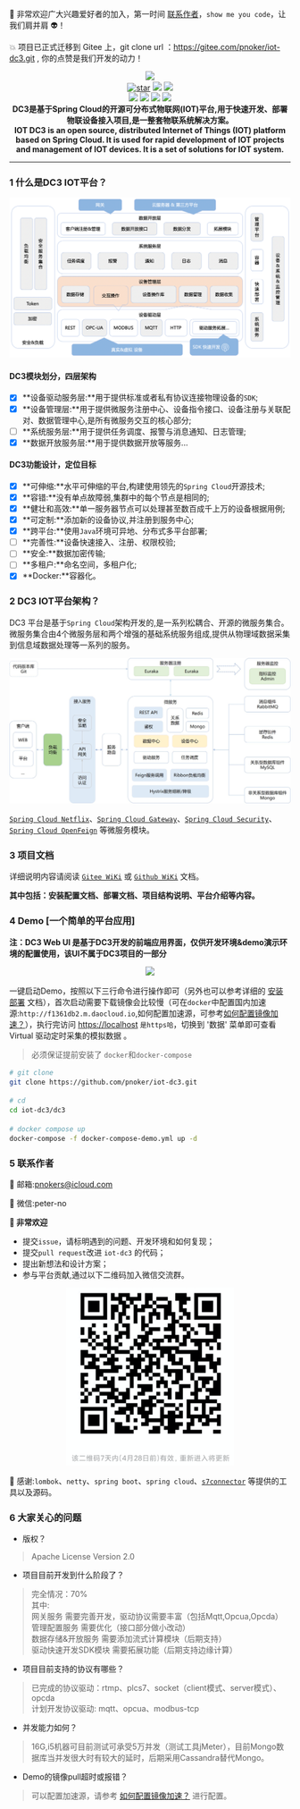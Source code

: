  :rocket: 非常欢迎广大兴趣爱好者的加入，第一时间 [联系作者](#6-联系作者)，`show me you code`，让我们肩并肩 :alien:！

 :boom:   项目已正式迁移到 Gitee 上，git clone url ：https://gitee.com/pnoker/iot-dc3.git , 你的点赞是我们开发的动力！

<p align="center">
    <img src="./dc3/images/iot-dc3-logo.png" width="400"><br>
    <a href='https://gitee.com/pnoker/iot-dc3/stargazers'><img src='https://gitee.com/pnoker/iot-dc3/badge/star.svg?theme=gray' alt='star'></a>
    <a href="https://travis-ci.org/pnoker/iot-dc3"><img src="https://travis-ci.org/pnoker/iot-dc3.svg?branch=master"></a>
    <a href="https://codecov.io/gh/pnoker/iot-dc3"><img src="https://codecov.io/gh/pnoker/iot-dc3/branch/master/graph/badge.svg"></a><br>
	<a><img src="https://img.shields.io/badge/JDK-1.8-green.svg"></a>
	<a><img src="https://img.shields.io/badge/Spring Boot-2.2.4.RELEASE-blue.svg"></a>
	<a><img src="https://img.shields.io/badge/Spring Cloud-Hoxton.SR1-blue.svg"></a>
	<a href="https://github.com/pnoker/iot-dc3/blob/master/LICENSE"><img src="https://img.shields.io/github/license/pnoker/iot-dc3.svg"></a>	
	<br><strong>DC3是基于Spring Cloud的开源可分布式物联网(IOT)平台,用于快速开发、部署物联设备接入项目,是一整套物联系统解决方案。<br>IOT DC3 is an open source, distributed Internet of Things (IOT) platform based on Spring Cloud. It is used for rapid development of IOT projects and management of IOT devices. It is a set of solutions for IOT system.</strong>
</p>

------

### 1 什么是DC3 IOT平台？

 ![iot-dc3-architecture](dc3/images/iot-dc3-architecture1.jpg)

#### DC3模块划分，四层架构

 * [x] **设备驱动服务层:**用于提供标准或者私有协议连接物理设备的`SDK`;
 * [x] **设备管理层:**用于提供微服务注册中心、设备指令接口、设备注册与关联配对、数据管理中心,是所有微服务交互的核心部分;
 * [ ] **系统服务层:**用于提供任务调度、报警与消息通知、日志管理;
 * [x] **数据开放服务层:**用于提供数据开放等服务...

#### DC3功能设计，定位目标

 * [x] **可伸缩:**水平可伸缩的平台,构建使用领先的`Spring Cloud`开源技术;
 * [x] **容错:**没有单点故障弱,集群中的每个节点是相同的;
 * [x] **健壮和高效:**单一服务器节点可以处理甚至数百成千上万的设备根据用例;
 * [x] **可定制:**添加新的设备协议,并注册到服务中心;
 * [x] **跨平台:**使用`Java`环境可异地、分布式多平台部署;
 * [ ] **完善性:**设备快速接入、注册、权限校验;
 * [ ] **安全:**数据加密传输;
 * [ ] **多租户:**命名空间，多租户化;
 * [x] **Docker:**容器化。

### 2 DC3 IOT平台架构？

DC3 平台是基于`Spring Cloud`架构开发的,是一系列松耦合、开源的微服务集合。
微服务集合由4个微服务层和两个增强的基础系统服务组成,提供从物理域数据采集到信息域数据处理等一系列的服务。

![iot-dc3-architecture](dc3/images/iot-dc3-architecture2.jpg)

[`Spring Cloud Netflix`](https://cloud.spring.io/spring-cloud-netflix)、[`Spring Cloud Gateway`](https://cloud.spring.io/spring-cloud-gateway)、[`Spring Cloud Security`](https://cloud.spring.io/spring-cloud-security)、[`Spring Cloud OpenFeign`](https://cloud.spring.io/spring-cloud-openfeign) 等微服务模块。

### 3 项目文档

详细说明内容请阅读 [`Gitee WiKi`](https://gitee.com/pnoker/iot-dc3/wikis/Home) 或  [`Github WiKi`](https://github.com/pnoker/iot-dc3/wiki) 文档。

**其中包括：安装配置文档、部署文档、项目结构说明、平台介绍等内容。**

### 4 Demo [一个简单的平台应用]

**注：DC3 Web UI 是基于DC3开发的前端应用界面，仅供开发环境&demo演示环境的配置使用，该UI不属于DC3项目的一部分**

<p align="center">
<img src="./dc3/images/iot-dc3-web.png"><br>
</p>

一键启动Demo，按照以下三行命令进行操作即可（另外也可以参考详细的 [安装部署](https://github.com/pnoker/iot-dc3/wiki/%E5%AE%89%E8%A3%85%E9%85%8D%E7%BD%AE) 文档），首次启动需要下载镜像会比较慢（可在`docker`中配置国内加速源:`http://f1361db2.m.daocloud.io`,如何配置加速源，可参考[如何配置镜像加速？](https://github.com/pnoker/iot-dc3/wiki/Docker%E5%8A%A0%E9%80%9F)），执行完访问 [https://localhost](https://localhost:8000) `是https哈`，切换到 '数据' 菜单即可查看 Virtual 驱动定时采集的模拟数据 。

> 必须保证提前安装了 `docker`和`docker-compose`

```bash
# git clone
git clone https://github.com/pnoker/iot-dc3.git

# cd
cd iot-dc3/dc3

# docker compose up
docker-compose -f docker-compose-demo.yml up -d
```

### 5 联系作者

:whale2: 邮箱:pnokers@icloud.com

:speech_balloon: 微信:peter-no

**:mega: 非常欢迎**
 - 提交`issue`，请标明遇到的问题、开发环境和如何复现；
 - 提交`pull request`改进 `iot-dc3` 的代码；
 - 提出新想法和设计方案；
 - 参与平台贡献,通过以下二维码加入微信交流群。

<p align="center">
<img src="./dc3/images/wechart.png" width="300"><br>
</p>

:lollipop: 感谢:`lombok`、`netty`、`spring boot`、`spring cloud`、[`s7connector`](https://github.com/s7connector/s7connector) 等提供的工具以及源码。

### 6 大家关心的问题

- 版权？

> Apache License Version 2.0

- 项目目前开发到什么阶段了？

> 完全情况：70% \
> 其中: \
> 网关服务 需要完善开发，驱动协议需要丰富（包括Mqtt,Opcua,Opcda）\
> 管理配置服务 需要优化（接口部分做小改动）\
> 数据存储&开放服务 需要添加流式计算模块（后期支持）\
> 驱动快速开发SDK模块 需要拓展功能（后期支持边缘计算）

- 项目目前支持的协议有哪些？

> 已完成的协议驱动：rtmp、plcs7、socket（client模式、server模式）、opcda \
> 计划开发协议驱动: mqtt、opcua、modbus-tcp

- 并发能力如何？

> 16G,i5机器可目前测试可承受5万并发（测试工具jMeter），目前Mongo数据库当并发很大时有较大的延时，后期采用Cassandra替代Mongo。

- Demo的镜像pull超时或报错？

> 可以配置加速源，请参考 [如何配置镜像加速？](https://github.com/pnoker/iot-dc3/wiki/Docker%E5%8A%A0%E9%80%9F) 进行配置。